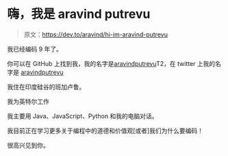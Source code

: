 # 嗨，我是 aravind putrevu

> 原文：<https://dev.to/aravind/hi-im-aravind-putrevu>

我已经编码 9 年了。

你可以在 GitHub 上找到我，我的名字是[aravindputrevu](https://github.com/aravindputrevu)T2，在 twitter 上我的名字是 [aravindputrevu](https://twitter.com/aravindputrevu)

我住在印度硅谷的班加卢鲁。

我为英特尔工作

我主要用 Java、JavaScript、Python 和我的电脑对话。

我目前正在学习更多关于编程中的道德和价值观[或者]我们为什么要编码！

很高兴见到你。
